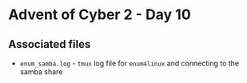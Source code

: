 # Advent of Cyber 2 - Day 10

## Associated files
* `enum_samba.log` - `tmux` log file for `enum4linux` and connecting to the samba share